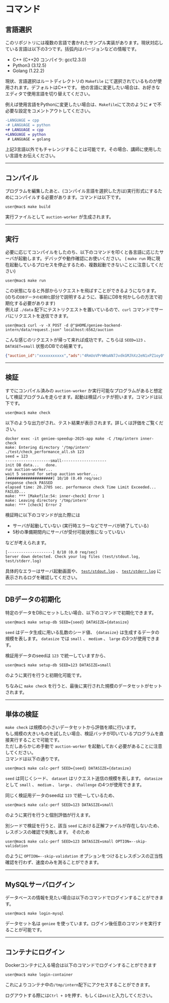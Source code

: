 # コマンド

## 言語選択
このリポジトリには複数の言語で書かれたサンプル実装があります。現状対応している言語は以下の3つです。括弧内はバージョンなどの情報です。
- C++ (C++20 コンパイラ: gcc12.3.0)
- Python3 (3.12.5)
- Golang (1.22.2)

現状、言語選択はルートディレクトリの `Makefile` にて選択されているものが使用されます。デフォルトはC++です。
他の言語に変更したい場合は、お好きなエディタで使用言語を切り替えてください。

例えば使用言語をPythonに変更したい場合は、`Makefile`にて次のように `#` で不必要な設定をコメントアウトしてください。
```diff
-LANGUAGE = cpp
-# LANGUAGE = python
+# LANGUAGE = cpp
+LANGUAGE = python
 # LANGUAGE = golang
```

上記3言語以外でもチャレンジすることは可能です。その場合、講師に使用したい言語をお伝えください。

---

## コンパイル
プログラムを編集したあと、(コンパイル言語を選択した方は)実行形式にするためにコンパイルする必要があります。コマンドは以下です。
```shell
user@mac$ make build
```
実行ファイルとして `auction-worker` が生成されます。

---

## 実行
必要に応じてコンパイルをしたのち、以下のコマンドを叩くと各言語に応じたサーバが起動します。デバッグや動作確認にお使いください。
( `make run` 時に現在起動しているプロセスを停止するため、複数起動できないことに注意してください)
```shell
user@mac$ make run
```

この状態になると外部からリクエストを飛ばすことができるようになります。(のちの`DBデータの初期化`部分で説明するように、事前にDBを何かしらの方法で初期化する必要があります)  
例えば `./data` 配下にテストリクエストを置いているので、`curl` コマンドでサーバにリクエストを送信できます。
```shell
user@mac$ curl -v -X POST -d @"$HOME/geniee-backend-intern/data/request.json" localhost:6562/auction
```

こんな感じのリクエストが帰って来れば成功です。こちらは `SEED=123` 、 `DATASET=small` 状態のDBでの結果です。
```json
{"auction_id":"xxxxxxxxxxx","ads":"4RmUoVPrWHaAN7JvdkGMJhXz2eN1xPZ1oy0Yja6gsVHAKWBjcgd22iWZXPals9z3","price":93.3957}
```

---

## 検証
すでにコンパイル済みの `auction-worker` か実行可能なプログラムがあると想定して検証プログラムを走らせます。起動は検証バッチが担います。コマンドは以下です。
```shell
user@mac$ make check
```
以下のような出力がされ、テスト結果が表示されます。詳しくは評価をご覧ください。
```
docker exec -it geniee-speedup-2025-app make -C /tmp/intern inner-check
make: Entering directory '/tmp/intern'
./test/check_performance_all.sh 123
seed = 123
--------------------small--------------------
init DB data...   done.
run auction-worker...
wait 5 second for setup auction worker...
[####################] 10/10 (0.49 req/sec)
response check PASSED
elapsed time: 20.2705 sec. performance check Time Limit Exceeded...
FAILED...
make: *** [Makefile:54: inner-check] Error 1
make: Leaving directory '/tmp/intern'
make: *** [check] Error 2
```

検証時に以下のコマンドが出た際には
- サーバが起動していない (実行時エラーなどでサーバが終了している)
- 5秒の準備期間内にサーバが受付可能状態になっていない

などが考えられます。

```
[--------------------] 0/10 (0.0 req/sec)
Server down detected. Check your log files (test/stdout.log, test/stderr.log)
```

具体的なエラーはサーバ起動画面や、 [`test/stdout.log`](../test/stdout.log) 、 [`test/stderr.log`](../test/stderr.log) に表示されるログを確認してください。

---

## DBデータの初期化
特定のデータをDBにセットしたい場合、以下のコマンドで初期化できます。
```shell
user@mac$ make setup-db SEED={seed} DATASIZE={datasize}
```
`seed` はデータ生成に用いる乱数のシード値、 `{datasize}` は生成するデータの規模を表します。
`datasize` では `small` 、 `medium` 、 `large` の3つが使用できます。

検証用データのseedは `123` で統一していますから、
```shell
user@mac$ make setup-db SEED=123 DATASIZE=small
```
のように実行を行うと初期化可能です。

ちなみに `make check` を行うと、最後に実行された規模のデータセットがセットされます。

---

## 単体の検証
`make check` は規模の小さいデータセットから評価を順に行います。  
もし規模の大きいものを試したい場合、検証バッチが叩いているプログラムを直接実行することで可能です。  
ただしあらかじめ手動で `auction-worker` を起動しておく必要があることに注意してください。  
コマンドは以下の通りです。
```shell
user@mac$ make calc-perf SEED={seed} DATASIZE={datasize}
```
`seed` は同じくシード、 `dataset` はリクエスト送信の規模を表します。
`datasize` として `small` 、 `medium` 、 `large` 、 `challenge` の4つが使用できます。

同じく検証用データのseedは `123` で統一しているため、
```shell
user@mac$ make calc-perf SEED=123 DATASIZE=small
```
のように実行を行うと個別評価が行えます。

別シードで検証を行うと、該当 `seed` における正解ファイルが存在しないため、レスポンスの確認で失敗します。
そのため
```shell
user@mac$ make calc-perf SEED=123 DATASIZE=small OPTION=--skip-validation
```
のように `OPTION=--skip-validation` オプションをつけるとレスポンスの正当性確認を行わず、速度のみを測ることができます。

--- 

## MySQLサーバログイン
データベースの情報を見たい場合は以下のコマンドでログインすることができます。
```shell
user@mac$ make login-mysql
```
データセット名は `geniee` を使っています。ログイン後任意のコマンドを実行することが可能です。

--- 

## コンテナにログイン
Dockerコンテナに入る場合は以下のコマンドでログインすることができます
```shell
user@mac$ make login-container
```
これによりコンテナ中の`/tmp/intern`配下にアクセスすることができます。

ログアウトする際には`Ctrl + D`を押す、もしくは`exit`と入力してください。
